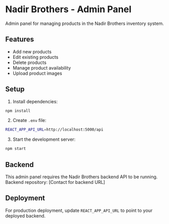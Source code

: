 # Nadir Brothers - Admin Panel

Admin panel for managing products in the Nadir Brothers inventory system.

## Features
- Add new products
- Edit existing products
- Delete products
- Manage product availability
- Upload product images

## Setup

1. Install dependencies:
```bash
npm install
```

2. Create `.env` file:
```bash
REACT_APP_API_URL=http://localhost:5000/api
```

3. Start the development server:
```bash
npm start
```

## Backend
This admin panel requires the Nadir Brothers backend API to be running.
Backend repository: [Contact for backend URL]

## Deployment
For production deployment, update `REACT_APP_API_URL` to point to your deployed backend.
